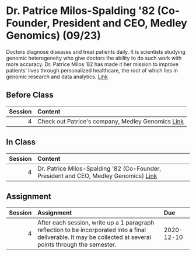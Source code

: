 Dr. Patrice Milos-Spalding '82 (Co-Founder, President and CEO, Medley Genomics) (09/23)
============================

Doctors diagnose diseases and treat patients daily. It is scientists studying genomic heterogeneity who give doctors the ability to do such work with more accuracy. Dr. Patrice Milos ’82 has made it her mission to improve patients’ lives through personalized healthcare, the root of which lies in genomic research and data analytics. [Link](../../sessions/session4)

## Before Class

|   Session | Content                                                                         |
|----------:|:--------------------------------------------------------------------------------|
|         4 | Check out Patrice's company, Medley Genomics [Link](http://medleygenomics.com/) |


## In Class

|   Session | Content                                                                                                                       |
|----------:|:------------------------------------------------------------------------------------------------------------------------------|
|         4 | Dr. Patrice Milos-Spalding '82 (Co-Founder, President and CEO, Medley Genomics) [Link](https://www.screencast.com/t/yffj37mW) |


## Assignment

|   Session | Assignment                                                                                                                                                     | Due        |
|----------:|:---------------------------------------------------------------------------------------------------------------------------------------------------------------|:-----------|
|         4 | After each session, write up a 1 paragraph reflection to be incorporated into a final deliverable. It may be collected at several points through the semester. | 2020-12-10 |

